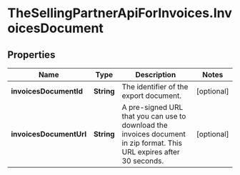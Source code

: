 # TheSellingPartnerApiForInvoices.InvoicesDocument

## Properties
Name | Type | Description | Notes
------------ | ------------- | ------------- | -------------
**invoicesDocumentId** | **String** | The identifier of the export document. | [optional] 
**invoicesDocumentUrl** | **String** | A pre-signed URL that you can use to download the invoices document in zip format. This URL expires after 30 seconds. | [optional] 


